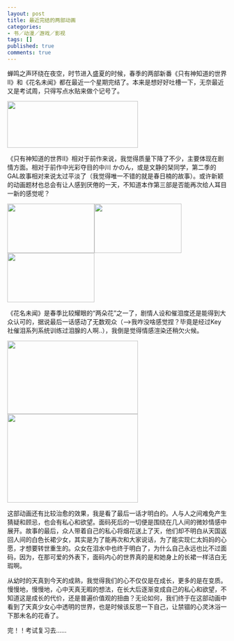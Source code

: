 ```yaml
---
layout: post
title: 最近完结的两部动画
categories:
- 书／动漫／游戏／影视
tags: []
published: true
comments: true
---
```

<p>蝉鸣之声环绕在夜空，时节进入盛夏的时候，春季的两部新番《只有神知道的世界II》和《花名未闻》都在最近一个星期完结了。本来是想好好吐槽一下，无奈最近又是考试周，只得写点水贴来做个记号了。</p>

<p><a href="http://trowa.org/wp-content/media/2011/06/只有神知道的世界II.SumiSoraKami_Nomi_zo_Shiru_Sekai_II04GBRV10-shot0004.png"><img class="aligncenter size-medium wp-image-1136" title="[只有神知道的世界II].[SumiSora][Kami_Nomi_zo_Shiru_Sekai_II][04][GB][RV10]-shot0004" src="http://trowa.org/wp-content/media/2011/06/只有神知道的世界II.SumiSoraKami_Nomi_zo_Shiru_Sekai_II04GBRV10-shot0004-300x107.png" alt="" width="300" height="107" /></a></p>

<p>《只有神知道的世界II》相对于前作来说，我觉得质量下降了不少，主要体现在剧情方面。相对于前作中光彩夺目的中川 かのん，或是文静的栞同学，第二季的GAL故事相对来说太过平淡了（我觉得唯一不错的就是春日楠的故事）。或许新颖的动画题材也总会有让人感到厌倦的一天，不知道本作第三部是否能再次给人耳目一新的感觉呢？</p>

<p><a href="http://trowa.org/wp-content/media/2011/06/只有神知道的世界II.SumiSoraKami_Nomi_zo_Shiru_Sekai_II02GBRV10-shot0015.png"><img class="alignnone size-thumbnail wp-image-1137" title="[只有神知道的世界II].[SumiSora][Kami_Nomi_zo_Shiru_Sekai_II][02][GB][RV10]-shot0015" src="http://trowa.org/wp-content/media/2011/06/只有神知道的世界II.SumiSoraKami_Nomi_zo_Shiru_Sekai_II02GBRV10-shot0015-200x113.png" alt="" width="200" height="113" /></a><a href="http://trowa.org/wp-content/media/2011/06/只有神知道的世界II.SumiSoraKami_Nomi_zo_Shiru_Sekai_II06GBRV10-shot0004.png"><img class="alignnone size-thumbnail wp-image-1138" title="[只有神知道的世界II].[SumiSora][Kami_Nomi_zo_Shiru_Sekai_II][06][GB][RV10]-shot0004" src="http://trowa.org/wp-content/media/2011/06/只有神知道的世界II.SumiSoraKami_Nomi_zo_Shiru_Sekai_II06GBRV10-shot0004-200x113.png" alt="" width="200" height="113" /></a><a href="http://trowa.org/wp-content/media/2011/06/只有神知道的世界II.SumiSoraKami_Nomi_zo_Shiru_Sekai_II06GBRV10-shot0007.png"><img class="alignnone size-thumbnail wp-image-1139" title="[只有神知道的世界II].[SumiSora][Kami_Nomi_zo_Shiru_Sekai_II][06][GB][RV10]-shot0007" src="http://trowa.org/wp-content/media/2011/06/只有神知道的世界II.SumiSoraKami_Nomi_zo_Shiru_Sekai_II06GBRV10-shot0007-200x113.png" alt="" width="200" height="113" /></a></p>

<p>《花名未闻》是春季比较耀眼的“两朵花”之一了，剧情人设和催泪度还是能得到大众认可的，据说最后一话感动了无数观众（--&gt;我咋没啥感觉捏？毕竟是经过Key社催泪系列系统训练过泪腺的人啊..），我倒是觉得情感渲染还稍欠火候。</p>

<p><a href="http://trowa.org/wp-content/media/2011/06/我们仍未知道那天所看见的花的名字.KTXPAnohana08GB_BIG5AVC_AAC720pA31FCEC6-shot0003.jpg"><img class="size-medium wp-image-1140 alignnone" title="[我们仍未知道那天所看见的花的名字].[KTXP][Anohana][08][GB_BIG5][AVC_AAC][720p](A31FCEC6)-shot0003" src="http://trowa.org/wp-content/media/2011/06/我们仍未知道那天所看见的花的名字.KTXPAnohana08GB_BIG5AVC_AAC720pA31FCEC6-shot0003-300x168.jpg" alt="" width="300" height="168" /><img class="alignnone" title="面码" src="http://img3.douban.com/view/photo/photo/public/p1014799504.jpg" alt="" width="300" height="203" /></a></p>

<p>这部动画还有比较治愈的效果，我是看了最后一话才明白的。人与人之间难免产生猜疑和顾忌，也会有私心和欲望。面码死后的一切便是围绕在几人间的微妙情感中展开。故事的最后，众人带着自己的私心将烟花送上了天，他们却不明白从天国返回人间的白色长裙少女，其实是为了能再次和大家说话，为了能实现仁太妈妈的心愿，才想要转世重生的。众女在泪水中也终于明白了，为什么自己永远也比不过面码，因为，在那可爱的外表下，面码内心的世界真的是和她身上的长裙一样洁白无瑕啊。</p>

<p>从幼时的天真到今天的成熟，我觉得我们的心不仅仅是在成长，更多的是在变质。慢慢地，慢慢地，心中天真无暇的想法，在长大后逐渐变成自己的私心和欲望，不知道这是成长的代价，还是普遍价值观的扭曲？无论如何，我们终于在这部动画中看到了天真少女心中透明的世界，也是时候该反思一下自己，让禁锢的心灵沐浴一下那未名的花香了。</p>

<p>完！！考试复习去……</p>
